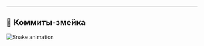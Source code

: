 ---

## 🐍 Коммиты-змейка

<img src="https://raw.githubusercontent.com/LittleWhiteGhost/LittleWhiteGhost/output/snake.svg" alt="Snake animation" />
